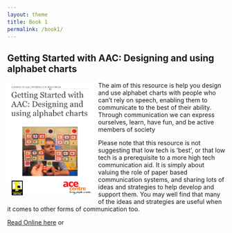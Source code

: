 ```yaml
---
layout: theme
title: Book 1
permalink: /book1/
---
```


## Getting Started with AAC: Designing and using alphabet charts

<img src="assets/images/CoverDesigningAlphabet.png" alt="cover image" style="width: 200px; float: left; margin: 0px 10px 8px 0px;"/>

The aim of this resource is help you design and use alphabet charts with people who can’t rely on speech, enabling them to communicate to the best of their ability.  Through communication we can express ourselves, learn, have fun, and be active members of society

Please note that this resource is not suggesting that low tech is ‘best’, or that low tech is a prerequisite to a more high tech communication aid.  It is simply about valuing the role of paper based communication systems, and sharing lots of ideas and strategies to help develop and support them.  You may well find that many of the ideas and strategies are useful when it comes to other forms of communication too.

[Read Online here](/books/DevUsingAlphabetCharts/) or

<a href="https://geo.itunes.apple.com/gb/book/getting-started-aac-access/id1090919031?mt=11" style="display:inline-block;overflow:hidden;background:url(//linkmaker.itunes.apple.com/assets/shared/badges/en-us/ibooks-lrg.svg) no-repeat;width:110px;height:40px;background-size:contain;"></a>
